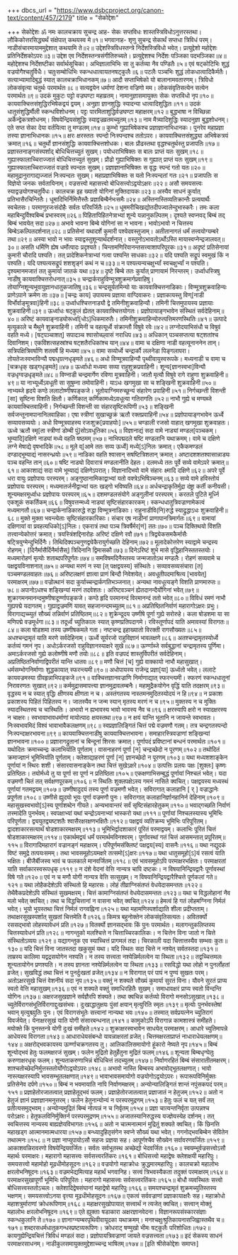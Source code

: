 +++
dbcs_url = "https://www.dsbcproject.org/canon-text/content/457/2179"
title = "सेकोद्देशः"

+++
सेकोद्देशः
ॐ नमः कालचक्राय 
सुचन्द्र आह-
सेकः सप्तविधः शास्तस्त्रिविधोऽनुत्तरस्तथा।
लौकिकोत्तरसिद्ध्यर्थं संक्षेपात् कथयस्व मे॥१॥
भगवानाह-
शृणु सुचन्द्र सेकार्थं सप्तधा त्रिविधं परम्।
नाडीसंचारमायाममुद्देशात् कथयामि ते॥२॥
उद्देशस्त्रिविधस्तन्त्रे निर्देशस्त्रिविधो भवेत्।
प्रत्युद्देशो महोद्देशः प्रतिनिर्देशकोऽपरः॥३॥
उद्देश एव निर्देशस्तन्त्रसंगीतिरुच्यते।
प्रत्युद्देशश्च निर्देशः पञ्जिका पदभञ्जिका॥४॥
महोद्देशश्च निर्देशष्टीका सर्वार्थसूचिका। 
अभिज्ञालाभिभिः सा तु कर्तव्या नैव पण्डितैः॥५॥
एवं षट्कोटिभिः शुद्धं वज्रयोगैश्चतुर्विधैः।
चतुःसम्बोधिभिः स्कन्धधात्वायतनषट्कुलैः॥६॥
पटलैः पञ्चभिः शुद्धं लोकधात्वादिकैर्मतैः।
सत्याभ्यामादिबुद्धं स्यात् कालचक्राभिधानकम्॥७॥
आदौ सप्ताभिषेको यो बालानामवतारणम्।
त्रिविधो लोकसंवृत्या चतुर्थः परमार्थतः॥८॥
सत्यद्वयेन धर्माणां देशना वज्रिणो मम।
लोकसंवृतिसत्येन सत्येन परमार्थतः॥९॥
उदकं मुकुटः पट्टो वज्रघण्टा महाव्रतम्।
नामानुज्ञासमायुक्तः सेकः सप्तविधो नृप॥१०॥
कायवाक्चित्तसंशुद्धिरभिषेकद्वयं द्वयम्।
अनुज्ञा ज्ञानशुद्धिः स्यादन्या धात्वादिशुद्धितः॥११॥
उदकं धातुसंशुद्धिर्मौली स्कन्धविशोधनम्।
पट्टः पारमिताशुद्धिर्वज्रघण्टा महाक्षरम्॥१२॥
बुद्धभाषा न विच्छिन्ना अर्केन्द्वेकत्रशोधनम्।
विषयेन्द्रियसंशुद्धिः स्याद्वज्रव्रतमच्युतम्॥१३॥
नाम मैत्र्यादिशुद्धिः स्यादनुज्ञा बुद्धशोधनम्।
एते सप्त सेका देया वर्तयित्वा तु मण्डलम्॥१४॥
कुम्भो गुह्याभिषेकश्च प्रज्ञाज्ञानाभिधानकः।
पुनरेव महाप्रज्ञा तस्या ज्ञानाभिधानकः॥१५॥
क्षरः क्षरस्ततः स्पन्दो निःस्पन्दश्च ततोऽपरः।
कायवाक्चित्तसंशुद्ध्या अभिषेकत्रयं क्रमात्॥१६॥
चतुर्थो ज्ञानसंशुद्धिः कायवाक्चित्तशोधकः।
बालः प्रौढस्तथा वृद्धश्चतुर्थस्तु प्रजापतिः॥१७॥
प्रज्ञास्तनाङ्गसंस्पर्शाद् बोधिचित्तच्युतं सुखम्।
पयोधराभिषिक्तः स बालः प्राप्तं यतः सुखम्॥१८॥
गुह्यास्फालाच्चिराज्जातं बोधिचित्तच्युतं सुखम्।
प्रौढो गुह्याभिषिक्तः स गुह्यात् प्राप्तं यतः सुखम्॥१९॥
गुह्यास्फालाच्चिराज्जातं वज्राग्रे स्पन्दतः सुखम्।
प्रज्ञाज्ञानाभिषिक्तः स वृद्धः स्पन्दं गतो यतः॥२०॥
महामुद्रानुरागाद्यज्जातं निःस्पन्दतः सुखम्।
महाप्रज्ञाभिषिक्तः स यतो निःस्पन्दतां गतः॥२१॥
प्रजापतिः स विज्ञेयो जनकः सर्वतायिनाम्।
वज्रसत्त्वो महासत्त्वो बोधिसत्त्वोऽद्वयोऽक्षरः॥२२॥
असौ समयसत्त्वः स्याद्वज्रयोगश्चतुर्विधः।
कालचक्र इह ख्यातो योगिनां मुक्तिदायकः॥२३॥
अस्यैव साधनं कुर्यात् प्रतिभासैरचिन्तितैः।
धूमादिभिर्निमित्तैस्तैः प्रज्ञाबिम्बैर्नभःसमैः॥२४॥
अस्तिनास्तिव्यतिक्रान्तैः प्रत्ययार्थैः स्वचेतसः।
परमाणुरजःसंदोहैः सर्वतः परिवर्जितैः॥२५॥
धूममरीचिखद्योतदीपज्वालेन्दुभास्करैः।
तमः कला महाबिन्दुर्विश्वबिम्बं प्रभास्वरम्॥२६॥
पिहितापिहितनेत्राभ्यां शून्ये यन्नानुकल्पितम्।
दृश्यते स्वप्नवद् बिम्बं तद् बिम्बं भावयेत् सदा॥२७॥
अभावे भावना बिम्बे योगिनां सा न भावना।
भावोऽभावो न चित्तस्य बिम्बेऽकल्पितदर्शनात्॥२८॥
प्रतिसेनां यथादर्शे कुमारी पश्येदवस्तुजाम्।
अतीतानागतं धर्मं तत्त्वयोग्यम्बरे तथा॥२९॥
अस्या भावो न भावः स्याद्वस्तुशून्यार्थदर्शनात्।
वस्तुनोऽभावतोऽर्थोऽस्ति मायास्वप्नेन्द्रजालवत्॥३०॥
असति धर्मिणि ह्येष धर्मोत्पादः प्रदृश्यते।
चिन्तामणिरिवानन्तसत्त्वाशापरिपूरकः॥३१॥
अदृष्टं प्रतिसेनायां कुमारी चौरादि पश्यति। 
तत् प्रादेशिकनेत्राभ्यां गत्वा पश्यन्ति साधकाः॥३२॥
यदि पश्यति सद्रूपं स्वमुखं किं न पश्यति।
यदि पश्यत्यसद्रूपं शशशृङ्गं कथं न च॥३३॥
न पश्यत्यन्यचक्षुर्भ्यां स्वचक्षुर्भ्यां न पश्यति।
दृश्यमानमजातं तत् कुमार्या जातकं यथा॥३४॥
दृष्टे बिम्बे ततः कुर्यात् प्राणायामं निरन्तरम्।
उर्ध्वाधस्त्रिषु नाडीषु कायवाक्चित्तरोधनात्॥३५॥
चन्द्रार्कराहुविण्मूत्रशुक्रमार्गप्रवाहिषु।
तोयाग्निशून्यभूवायुज्ञानधातुकजातिषु॥३६॥
चन्द्रसूर्यतमिन्यो याः कायवाक्चित्तनाडिकाः।
विण्मूत्रशुक्रवाहिन्यः प्राणेऽपाने क्रमेण ताः॥३७॥
[चन्द्रः काय] उपायस्य प्रज्ञाया वाग्दिवाकरः।
प्रज्ञाकायस्तु विण्[नाडी विर्भोर्वाङ्मूत्रवा]हिनी॥३८॥
उर्ध्वाधश्चित्तनाड्यौ द्वे तमिनीशुक्रवाहिन्यौ।
तमिनी चित्तमुपायस्य प्रज्ञायाः शुक्रवाहिनी॥३९॥
ऊर्ध्वाधः षट्कुलं ह्येतत् कायवाक्चित्तयोगतः।
प्रज्ञोपायाङ्गभावेन संस्थितं सर्वदेहिनाम्॥४०॥
अरिष्टं कायवाङ्नाड्योरूर्ध्वा[धोऽ]धिकमारुतैः।
तमिनीशुक्रवाहिन्योरुत्पत्तिमरणस्थितिः॥४१॥
उत्पादे मृत्युकाले च मैथुने शुक्रवाहिनी।
तमिनी च वहत्यूर्ध्वे संक्रान्तौ विषुवे रवेः॥४२॥
लग्नोदयाभिसंधौ च विषुवं वहति मध्ये।
[षट्पञ्चाशत्] सपादञ्च श्वासोच्छ्वासं नराधिप॥४३॥
अधिकान् पञ्चसप्तत्या षट्शतांश्च दिवानिशम्।
एकविंशत्सहस्रांश्च षट्शतैरधिकांश्च यान्॥४४॥
वामा च दक्षिणा नाडी वहत्यूनाननेन तान्।
सत्रिपक्षित्रिवर्षाणि शतवर्षे हि मध्यमा॥४५॥
वामा सव्योर्ध्वे चन्द्रार्कौ ललनेडा पिङ्गलापरा।
तोयतेजःस्वभाविन्यौ पद्मधृग्रत्नधृङ्मते॥४६॥
अधो विण्मूत्रवाहिन्यौ पृथ्वीवायुस्वरूपके।
मध्यनाडी च वामा च [चक्रधृक् खड्गधृङ्मते]॥४७॥
ऊर्ध्वाधो मध्यमा सव्या राहुशुक्रप्रवाहिनी।
शून्य[ज्ञानस्वभा]विन्यौ वज्रधृग्वज्रधृङ्मते॥४८॥
विण्नाडी चन्द्रमार्गेण रविणा मूत्रवाहिनी।
जातौ मृत्यौ विषुवे रागे राहुणा शुक्रवाहिनी॥४९॥
या नाभ्यूर्ध्वेऽवधूती सा सुषुम्ना तमोवाहिनी।
याऽधः खगमुखा सा च शङ्खिनी शुक्रवाहिनी॥५०॥
नाभ्यब्जे हृदये कण्ठे ललाटोष्णीषपङ्कजे।
भूतोयाग्निमरुच्छून्यं संहारेण प्रवाहिनी॥५१॥
निर्गच्छन्ती विशन्ती [सा] सृष्टिना विशति क्षितौ।
कर्णिकात् कर्णिकामध्येऽवधूत्या गतिरागतिः॥५२॥
नाभौ गुह्ये च मण्यब्जे कायवाक्चित्तवाहिनी।
निर्गच्छन्ती विशन्ती सा संहारसृष्टिरूपिणी॥५३॥
शङ्खिनी सर्वजन्तूनामपानानिलवाहिका।
एषा स्त्रीणां सुखाच्छुक्रं ऋतौ रक्तप्रवाहिनी॥५४॥
प्रज्ञोपायाङ्गभावेन ऊर्ध्वे सव्यावसव्ययोः।
अधो विण्मूत्रवाहस्य रजःशुक्र[प्रवाहयोः]॥५५॥
चण्डाली रजसो वाहात् खगमुखा शुक्रवाहतः।
ऊध्वे ऋतौ स्मृ[ता स्त्रीणां डोम्बी पुं]सोऽवधूतिका॥५६॥
विज्ञानाद्यं सदा वामे नाड्यां मण्डल[पञ्चकम्।
भूम्यादि]दक्षिणे नाड्यां मध्ये वहति षष्ठमम्॥५७॥
नाभिपद्मदले षष्टि मण्डलानि यथाक्रमम्।
वामे च दक्षिणे लग्ने मेषाद्ये वृषभादिके॥५८॥
मूले व्[आमे ततः सव्य ऊर्ध्वे] मध्ये[ऽ]निलः क्रमात्।
एकैकमण्डलं दण्डाद्भूम्याद्यं नासरन्ध्रयोः॥५९॥
नाडिका वहति श्वासान् सषष्टित्रिशतान् क्रमात्।
अष्टादशशतश्वासान्नाड्यः पञ्च वहन्ति तान्॥६०॥
षष्टि नाड्यो दिवारात्रं मण्डलानीति देहतः।
दलमध्ये ततः पूर्वे सव्ये वामेऽपरे क्रमात्॥६१॥
आकाशाद्यं सदा वामे भूम्याद्यं दक्षिणेऽपरात्।
विज्ञानादिभवो वामे संहारः क्ष्मादि दक्षिणे॥६२॥
अपरे पूर्वे धरा वायुः प्रज्ञोपायः परस्परम्।
अङ्गुष्ठानामिकाद्वाभ्यां यतो वक्त्रेऽभिषिञ्चनम्॥६३॥
सव्ये वामे हविस्तोयं प्रज्ञोपायः परस्परम्।
मध्यमातर्जनीद्वाभ्यां यतः खड्गो भविष्यति॥६४॥
अर्धचन्द्राकृतिर्मुद्रा दंष्ट्रा कर्ती कनीयसी।
शून्यमक्षरमूर्ध्वाधः प्रज्ञोपायः परस्परम्॥६५॥
दशमण्डलसंयोगे अङ्गुलीनां परस्परम्।
करतले पुटिते मूर्ध्नि एकशूकं सकर्तिकम्॥६६॥
विषुवत्तन्मध्ये नाड्यां सृष्टिसंहारकारकम्।
स्कन्धधातुत्रिवज्राणामेकत्वं मध्यमागतौ॥६७॥
चन्द्रार्कनाडिकारुद्धे रुद्धा विण्मूत्रनाडिकाः।
राहुनाडीवि(नि)रुद्धे स्याद्रुद्धाऽधः शुक्रवाहिनी॥६८॥
मुक्ते मुक्ता भवन्त्येताः सृष्टिसंहारकारिकाः।
संचार एष नाडीनां प्राणापानत्रिमार्गतः॥६९॥
वामायां दक्षिणायां वा प्रवहत्यधिको[ऽ]निलः।
एकरात्रं तथा पञ्च त्रिवर्षैर्मर[णं] ततः॥७०॥
पञ्च दिक्तिथयो विंशति तत्त्वान्येकोत्तरं क्रमात्।
त्रयस्त्रिंशद्दिनारोहः अरिष्टं दक्षिणे रवौ॥७१॥
त्रिद्व्येकसमकैर्मासैः षट्त्रियुग्मेन्दुभिर्दिनैः।
तिथिदिक्पञ्चगुणद्व्येकैरायुर्गच्छति देहिनाम्॥७२॥
मूलादेकोत्तरेण स्याद्वामे चन्द्रस्य रोहणम्।
[दिनैर्मासैर्दिनैर्मासैस्] त्रिदिनानि द्विमासकौ॥७३॥ 
दिनेऽरिष्टं शुभे मासे वृद्धिहानिस्ततस्तयोः।
मध्यमारोहणं मृत्योः शताब्दपरिपूर्णतः॥७४॥
समविषमदिनैस्तस्य जन्मजातोऽथ मण्डलैः।
रोहणं सव्यवामे च पक्षद्वयविनाशनात्॥७५॥
अन्यथा मरणं न स्या [त् पक्षद्वयस्य] संस्थितेः।
सव्यावसव्यसंचारा [त] पञ्चमण्डलवाहतः॥७६॥
अरिष्टलक्षणं ज्ञात्वा प्राणं बिन्दौ निवेशयेत्।
अवधूतीपदमाश्रित्य [भावयेत्] परमाक्षरम्॥७७॥
वज्रोत्थानं सदा कुर्याच्चन्द्रार्कगतिभञ्जनात्।
अन्यथा नावधूत्यङ्गे विशति प्राणमारुतः॥७८॥
अपानोऽधश्च शङ्खिन्यां मरणं तदवेशतः।
अरिष्टवञ्चनं ह्येतदानन्दैर्योगिनां भवेत्॥७९॥
शुक्रागमनमानन्दमुष्णीषादूर्ण्णापङ्कजे।
कण्ठे हृदि परमानन्दं विरमानन्दं ततो भवेत्॥८०॥
विविधं रमणं नाभौ गुह्यपद्मे यदागतम्।
गुह्याद्वज्रमणिं यावत् सहजानन्दमच्युतम्॥८१॥
अप्रतिष्ठितनिर्वाणं महारागोऽक्षरः प्रभुः।
विरागाद्यच्च्युतं सौख्यं तन्निर्वाणं प्रतिष्ठितम्॥८२॥
शुक्रेन्दूदय उष्णीषे पूर्णा गुह्ये सरोरुहे।
कला षोडशमा या सा मणिपद्मे वज्रमूर्धगा॥८३॥
तदूर्ध्वं च्युतिकालः स्यात् कृष्णप्रतिपदागमे।
रविस्तूर्णापदं याति अमावस्यां विरागतः॥८४॥
कला षोडशमा तस्य उष्णीषकमले गता।
नष्टचन्द्र इहाख्यातो विरक्ती रागसौख्यतः॥८५॥
अधश्चन्द्रामृतं याति मरणे सर्वदेहिनाम्।
ऊर्ध्वे सूर्यरजो राहुविज्ञानं भावलक्षणे॥८६॥
अतश्चन्द्रामृतस्योर्ध्वे कर्तव्यं गमनं नृप।
अधोऽर्करजसो राहुविज्ञानस्याक्षरे सुखे॥८७॥
ऊर्ण्णाब्जे सर्वबुद्धानां चन्द्रामृतस्य पूर्णिमा।
अमाऽर्करजसो गुह्ये कलोष्णीषे मणौ तयोः॥८८॥
इति वज्रपदं शास्तुर्विपरीतं सर्वदेहिनाम्।
अप्रतिष्ठितनिर्वाणाद्विपरीतं यान्ति धातवः॥८९॥
मणौ चित्तं [च] गुह्ये वाक्कायो नाभौ महासुखात्।
धर्मसम्भोगनिर्माणाः शुद्धकायात् स्फरन्त्यमी॥९०॥
अधोपायस्य राजेन्द्र प्रज्ञा[या] ऊर्ध्वतो भवेत्।
ललाटे कायवज्रमस्या ग्रीवहृन्नाभिपङ्कजे॥९१॥
वाक्चित्तज्ञानवज्राणि निर्माणाद्यात् स्फरन्त्यमी।
स्फरणं स्कन्धधातूनां निरावरणतः सुखात्॥९२॥
कर्ममुद्रासमापत्त्या ज्ञानमुद्रावलम्बनैः।
महामुद्रैकयोगेन वृद्धिं याति तदक्षरम्॥९३॥
वृद्धस्य न च स्यात् वृद्धिः क्षीणस्य क्षीणता न च।
अस्तंगतस्य नास्तमनमुदितस्योदयं न हि॥९४॥
न प्रकाशः प्रकाशस्य पिहितं पिहितस्य न।
जातस्यैव न जन्म स्यान् मृतस्य मरणं न च॥९५॥
मुक्तस्य न च मुक्तिः स्यादस्थितस्य च चास्थितिः।
अभावो न ह्यभावस्य भावो भावस्य नैव च॥९६॥
क्षरस्यापि क्षरो न स्यादक्षरस्य न चाक्षरः।
स्वभावाभावधर्माणां मायोत्पादः क्षयस्तथा॥९७॥
न क्षयं यान्ति भूतानि न जायन्ते स्वभावतः।
निःस्वभावमिदं विश्वं भावाभावैकलक्षणम्॥९८॥
स्वप्रज्ञालिङ्गितं चित्तं पद्मे वज्रमणौ गतम्।
तत्र चन्द्रगतस्पन्दो निःस्पन्दाक्षरभावना॥९९॥
कायवाक्चित्तनाडीषु कायवाक्चित्तभावना।
समाहारस्त्रिवज्राणां शङ्खिन्यां ज्ञानभावना॥१००॥
प्रज्ञारागद्रुतानां च बिन्दूनां शिरसः क्रमात्।
पूर्णापदं प्रविष्टानां बन्धनं परमार्थतः॥१०१॥
यथोदितः क्रमाच्चन्द्रः कलाभिर्याति पूर्णताम्।
वासनाहरणं पूर्णा [न] चन्द्रच्छेदो न पूरणम्॥१०२॥
तथोदितं क्रमाज्ज्ञानं भूमिभिर्याति पूर्णताम्।
क्लेशाद्याहरणं पूर्णा [न] ज्ञानच्छेदो न पूरणम्॥१०३॥
यथा मध्यशशाङ्केन पूर्णायां न स्थिरः शशी।
संसारवासनाङ्केन तथा चित्तं सुखेऽक्षरे॥१०४॥
उत्पत्तिः प्रलयः पक्षः [शुक्लः] कृष्णः प्रतिष्ठितः।
तयोर्मध्ये तु या पूर्णा सा पूर्णा न प्रतिष्ठिता॥१०५॥
एकक्षणाभिसम्बुद्धं पूर्णायां निश्चलं भवेत्।
यदा वज्रमणौ चितं तत् सर्वक्षणपूरकम्॥१०६॥
न स्थितिः शुक्लपक्षेऽस्य गमनं नासिते क्वचित्।
पक्षद्वयस्य मध्यस्थं पूर्णायां गतमद्वयम्॥१०७॥
उष्णीषादुदयं तस्य पूर्णा वज्रमणौ भवेत्।
सविरागात् कलाहानि [ र् ] वज्राद्धानेः प्रपूर्णता॥१०८॥
उष्णीसे ह्युदयो भूयः पूर्णा वज्रमणौ पुनः।
सविरागात् कलाहानिर्ज्ञानहानिर्न देहिनाम्॥१०९॥
महासुखस्वभावो[ऽ]स्य पूर्णाशब्देन गीयते।
अन्यभावान्तरं सर्वं सृष्टिसंहारहेतुकम्॥११०॥
भवाद्गच्छति निर्वाणं तस्मादेति पुनर्भवम्।
स्वपक्षाभ्यां यथां चन्द्रोऽयनाभ्यां भास्करो यथा॥१११॥
पूर्णायां निश्चलस्यास्य भूमिभिः परिपूर्णता।
द्व्ययुतद्व्यष्टशतैः श्वासैरक्षरक्षणभक्षितैः॥११२॥
पक्षद्वयं व्यतिक्रम्य भूमिभिः परिपूरितम्।
द्वादशाकारसत्यार्थं षोडशाकारमक्षरम्॥११३॥
भूमिभिर्द्वादशाकारं पूरितं परमाद्वयम्।
कलाभिः पूरितं चित्तं षोडशाकारमक्षरम्॥११४॥
एकार्थमद्वयं धर्मं परमार्थमविनश्वरम्।
पूर्णावस्थां गतं चित्तं आसमन्तात् प्रपूरितम्॥११५॥
विरागादिमहारागं वज्रानङ्गं महाक्षरम्।
परिपूर्णमसंक्लिष्टं पक्षद्वय[स्य] वासनैः॥११६॥
यथा नद्युदकं विष्टं समुद्रे तत्पयःसमम्।
तथा भावसमूहोऽयमक्षरे तत्समो[ऽ]क्षरः॥११७॥
यथा धातुसमूहो[ऽ]यं रसत्वं याति भक्षितः।
बीजैर्बीजस्व भावं च फलकाले मानवर्जितम्॥११८॥
एवं भावसमूहोऽपि परमाक्षरभक्षितः।
परमाक्षरतां याति सर्वाकारस्वरूपधृक्॥११९॥
न दंशे वेदनां वेत्ति नान्यत्र चापि दष्टकः।
न विषयानिन्द्रियद्वारैः पूर्णावस्थां विषे गते॥१२०॥
एवं न च मणौ योगी नान्यत्र वेत्ति सत्सुखम्।
न विषयानिन्द्रियद्वारैश्चित्ते पूर्णकलां गते॥१२१॥
यथा लोहैकदेशेऽपि संस्थितो हि महारसः।
लोहं तीव्राग्निसंतप्तं वेधयेदासमन्ततः॥१२२॥
तेथैवैकप्रदेशेऽपि संस्थितं सुखमक्षरम्।
चित्तं कामाग्निसंतप्तं वेधयेदासमन्ततः॥१२३॥
यथा च विद्धलोहानां नैव मलो भवेत् क्वचित्।
तथा च विद्धचित्तानां न वासना भवेत् क्वचित्॥१२४॥
हेमत्वं हि गतं लोहमग्निना निर्मलं भवेत्।
भूयो भूयस्तथा चित्तं निर्मलं रागवह्निना॥१२५॥
यथा महामणिस्पर्शाद्याति शीला प्रदीप्तताम्।
तथाक्षरसुखस्पर्शात् सुखतां चित्तमेति वै॥१२६॥
किमत्र बहुनोक्तेन लोकसंवृतिसत्यतः।
अवितर्क्यो रससद्भावो लोहस्यावेधनं प्रति॥१२७॥
वितर्क्यो ज्ञानसद्भावः किं पुनः परमार्थतः।
मलागन्तुकलिप्तस्य चित्तस्यावेधनं प्रति॥१२८॥
नागन्तुको मलश्चित्ते न चित्ताच्चिरकालिकः।
न चित्तेन विना जातो न चित्ते संस्थितोऽव्ययः॥१२९॥
यद्यागन्तुक एव स्याच्चित्तं प्रागमलं तदा।
चिरकाली यदा चित्तात्तस्यैव सम्भवः कुतः॥१३०॥
यदि चित्तं विना जातस्तदा खकुसुमं यथा।
यदि स्थितः सदा चित्ते न नश्येत् सर्वतस्तदा॥१३१॥
ताम्रस्य कालिमा यद्वद्रसयोगेन नश्यति।
न तस्य सत्त्वता नश्येन्निर्मलत्वेन या स्थिता॥१३२॥
तद्वच्चित्तमलः शून्यतायोगेन प्रणश्यति।
न तस्य ज्ञानता नश्येन्निर्मलत्वेन या स्थिता॥१३३॥
रसविद्धो यथा लोहो न पुनर्लोहतां व्रजेत्।
सुखविद्धं तथा चित्तं न पुनर्दुःखतां व्रजेत्॥१३४॥
न विरागात् परं पापं न पुण्यं सुखतः परम्।
अतोऽक्षरसुखे चित्तं वेशनीयं सदा नृप॥१३५॥ 
वक्तुं न शक्यते सौख्यं कुमार्या सुरतं विना।
यौवने सुरतं प्राप्य स्वतो वेत्ति महासुखम्॥१३६॥
एवं न शक्यते वक्तुं समाधिरहितैः सुखम्।
समाधावक्षरं प्राप्य स्वतो विन्दन्ति योगिनः॥१३७॥
अक्षरजसुखज्ञाने सर्वज्ञैरपि शंक्यते।
तथा क्वचिन्न कर्तव्यो विरागो मनसोऽसुखात्॥१३८॥
च्युतेर्विरागसंभूतिर्विरागाद्दुःखसंभवः।
दुःखाद्धातुक्षयः पुंसां क्षयान् मृत्युरिति स्मृतः॥१३९॥
मृत्योः पुनर्भवस्तेषां भवान् मृत्युश्च्युतिः पुनः।
एवं विरागसंभूतेः सत्त्वानां नान्यथा भवः॥१४०॥
तस्मात् सर्वप्रयत्नेन च्युतिरागं विवर्जयेत्।
येनाक्षरसुखं याति योगी संसारबन्धनात्॥१४१॥
कामुकोऽपि विरागान्न कामशास्त्रं समीहते।
मयोक्ते किं पुनस्तन्त्रे योगी दुःखं समीहते॥१४२॥
शुक्राक्षरस्वभावेन साधयेत् परमाक्षरम्।
आधारे च्युतिमापन्ने आधेयस्य विरागता॥१४३॥
आधाराधेयसंबन्धो यावन्नाक्षरतां व्रजेत्।
चित्तमक्षरताप्राप्तं नाधाराधेयलक्षणम्॥१४४॥
अक्षरोद्भवकायस्य ऊर्ण्णाचक्रगतस्य तु।
आलिकालिसमायोगो हूंकारो नेष्यते नृप॥१४५॥
बिम्बं शून्योद्भवं हेतुः फलमक्षरजं सुखम्।
फलेन मुद्रितो हेतुर्हेतुना मुद्रितं फलम्॥१४६॥
शून्यता बिम्बधृग्घेतुः करुणाक्षरधृक् फलम्।
शून्यताकरुणाभिन्नं बोधिचित्तं तदच्युतम्॥१४७॥
निर्वाणरहितं बिम्बं संसारातीतमक्षरम्।
शाश्चतोच्छेदनिर्मुत्तस्ततोर्योगोऽद्वयोऽपरः॥१४८॥
अभावो नास्ति बिम्बस्य अभावोद्भूतलक्षणात्।
भावो नास्त्यक्षरस्यापि भावसम्भूतलक्षणात्॥१४९॥
भावाभावसमायोगो वज्रयोगोऽद्वयोऽपरः।
रूपारूपविनिर्मुक्तः प्रतिसेनेव दर्पणे॥१५०॥
बिम्बं न भवमायाति नापि निर्वाणमक्षरम्।
अन्योन्यालिङ्गितं शान्तं नपुंसकपदं परम्॥१५१॥
प्रज्ञाहेतोरजातत्वात् प्रज्ञाहेतूद्भवं फलम्।
प्रज्ञाहेतोरजातत्वात् प्रज्ञाजातं न हेतुजम्॥१५२॥
अतो न हेतुजं ज्ञानं प्रज्ञाज्ञानमनुत्तरम्।
फलेन हेतुनान्योन्यं न परस्परमुद्रणम्॥१५३॥
हेतुः फलं च यत् सर्वं तत् प्रतीत्यसमुद्भवम्।
अन्योन्यमुद्रितं बिम्बं नोत्पन्नं न च निर्वृतम्॥१५४॥ 
प्रज्ञा चात्यन्तनिर्वृता उत्पन्नश्च परोऽक्षरः।
हेतुफलविनिर्मुक्तिर्न परस्परमुद्रणम्॥१५५॥
अजातस्यानिरुद्धस्य यज्ज्ञेयस्येह दर्शनम्।
तत् स्वचित्तस्य नान्यस्य बाह्यज्ञेयविभागतः॥१५६॥
अतो न चात्मनात्मानं मुद्रितुं शक्यते क्वचित्।
किं छिनत्ति महाखड्ग आत्मानमात्मधारया॥१५७॥
बन्ध्यादुहितृसंगेन स्वप्ने सौख्यं यथा भवेत्।
गगनोद्भवबिम्बेन सेवितेन तथात्मनः॥१५८॥
न प्रज्ञा नाप्युपायोऽसौ सहजः प्रज्ञया सह।
आपूर्णश्चैव सौख्येन सर्वावरणवर्जितः॥१५९॥
आकाशवन्निरावरणो विषयेन्द्रियवर्जितः।
सर्वतः सर्वभूतस्थ अच्छेद्यो भेदवर्जितः॥१६०॥
स्वयम्भूर्वज्रसत्त्वोऽसौ महार्थः परमाक्षरः।
महारागो महासत्त्वः सर्वसत्त्वरतिंकरः॥१६१॥
बोधिसत्त्वो महाद्वेषः क्लेशक्षयी महारिपुः।
समयसत्त्वो महामोहो मूढधीमोहसूदनः॥१६२॥
वज्रयोगो महाक्रोधः क्रुद्धमारमहारिपुः।
कालचक्रो महालोभः क्षरलोभनिषूदनः॥१६३॥
वज्रमभेद्यमित्याह महार्थं भगवानिह।
सत्त्वं त्रिभवस्यैकता तदुक्तं परमाक्षरम्॥१६४॥
परमाक्षरसुखापूर्णो भूमिभिः परिपूरितः।
महारागो महासत्त्वः सर्वसत्त्वरतिंकरः॥१६५॥
बोधौ व्यवस्थितः सत्त्वो बोधिसत्त्वस्ततोऽचलः।
क्लेशादिद्वेषसंघानां महाद्वेषो महारिपुः॥१६६॥
समयश्चन्द्रामृतं शुक्रमच्युतिस्तस्य भक्षणम्।
समयसत्त्वोऽनया वृत्त्या मूढधीमोहसूदनः॥१६७॥
एकत्वं सर्ववज्राणां प्रज्ञाकायाक्षरैः सह।
महाक्रोधो महाशत्रुर्माराणां क्रोधरूपिणाम्॥१६८॥
महाक्षरसुखोपायात् सत्त्वार्थं न त्यजेत् क्वचित्।
सत्त्वान् मोक्तुं महालोभः क्षरलोभनिषूदनः॥१६९॥
एते ह्युक्ताः षडाकारा अक्षरज्ञानवेदना।
विज्ञानरूपसंस्कारसंज्ञाः स्कन्धकुलानि ते॥१७०॥
ज्ञानाग्न्यम्बरपृथिवीवायूदका यथाक्रमम्।
मनश्चक्षुःश्रुतिकायनासजिह्वास्तथैव च॥१७१॥
शब्दरसधर्मधातुकगन्धस्प्रष्टव्यरूपिणः।
क्रोधराट् षण्मुखो भीमः षट्कुलैः परिशोधितः॥१७२॥
कायगुह्येन्द्रियचित्तं त्रिविधं मण्डलं सदा।
प्रज्ञोपायत्रिवज्राणां जायते वज्रसत्त्वता॥१७३॥
इदं सेकस्य साधनं परमाक्षरसाधनम्।
नाडीकुलसमायुक्तमुद्देशाच्चन्द्र भाषितम्॥१७४॥
[इति श्रीसेकोद्देशः समाप्तः]
